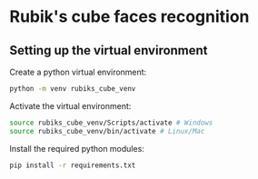 # Rubik's cube faces recognition

## Setting up the virtual environment

Create a python virtual environment:
```bash
python -m venv rubiks_cube_venv
```

Activate the virtual environment:
```bash
source rubiks_cube_venv/Scripts/activate # Windows
source rubiks_cube_venv/bin/activate # Linux/Mac
```

Install the required python modules:
```bash
pip install -r requirements.txt
```
